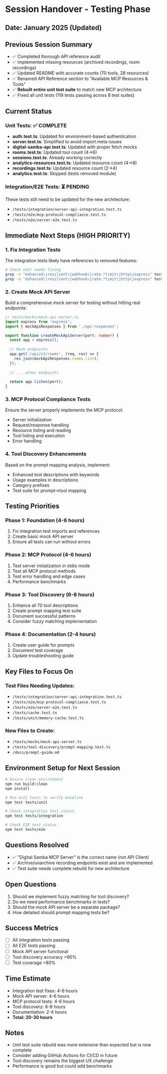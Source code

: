 # Session Handover - Testing Phase

## Date: January 2025 (Updated)

## Previous Session Summary
- ✅ Completed thorough API reference audit
- ✅ Implemented missing resources (archived recordings, room recordings)
- ✅ Updated README with accurate counts (70 tools, 28 resources)
- ✅ Renamed API Reference section to "Available MCP Resources & Tools"
- ✅ **Rebuilt entire unit test suite** to match new MCP architecture
- ✅ Fixed all unit tests (119 tests passing across 8 test suites)

## Current Status

### Unit Tests: ✅ COMPLETE
- **auth.test.ts**: Updated for environment-based authentication
- **server.test.ts**: Simplified to avoid import.meta issues
- **digital-samba-api.test.ts**: Updated with proper fetch mocks
- **rooms.test.ts**: Updated tool count (4→6)
- **sessions.test.ts**: Already working correctly
- **analytics-resources.test.ts**: Updated resource count (4→8)
- **recordings.test.ts**: Updated resource count (2→4)
- **analytics.test.ts**: Skipped (tests removed module)

### Integration/E2E Tests: ⏳ PENDING
These tests still need to be updated for the new architecture:
- `/tests/integration/server-api-integration.test.ts`
- `/tests/e2e/mcp-protocol-compliance.test.ts`
- `/tests/e2e/server-e2e.test.ts`

## Immediate Next Steps (HIGH PRIORITY)

### 1. Fix Integration Tests
The integration tests likely have references to removed features:
```bash
# Check what needs fixing
grep -n "enhanced\|resilient\|webhook\|rate.*limit\|http\|express" tests/integration/*.test.ts
grep -n "enhanced\|resilient\|webhook\|rate.*limit\|http\|express" tests/e2e/*.test.ts
```

### 2. Create Mock API Server
Build a comprehensive mock server for testing without hitting real endpoints:
```typescript
// tests/mocks/mock-api-server.ts
import express from 'express';
import { mockApiResponses } from './api-responses';

export function createMockApiServer(port: number) {
  const app = express();
  
  // Mock endpoints
  app.get('/api/v1/rooms', (req, res) => {
    res.json(mockApiResponses.rooms.list);
  });
  
  // ... other endpoints
  
  return app.listen(port);
}
```

### 3. MCP Protocol Compliance Tests
Ensure the server properly implements the MCP protocol:
- Server initialization
- Request/response handling
- Resource listing and reading
- Tool listing and execution
- Error handling

### 4. Tool Discovery Enhancements
Based on the prompt mapping analysis, implement:
- Enhanced tool descriptions with keywords
- Usage examples in descriptions
- Category prefixes
- Test suite for prompt→tool mapping

## Testing Priorities

### Phase 1: Foundation (4-6 hours)
1. Fix integration test imports and references
2. Create basic mock API server
3. Ensure all tests can run without errors

### Phase 2: MCP Protocol (4-6 hours)
1. Test server initialization in stdio mode
2. Test all MCP protocol methods
3. Test error handling and edge cases
4. Performance benchmarks

### Phase 3: Tool Discovery (6-8 hours)
1. Enhance all 70 tool descriptions
2. Create prompt mapping test suite
3. Document successful patterns
4. Consider fuzzy matching implementation

### Phase 4: Documentation (2-4 hours)
1. Create user guide for prompts
2. Document test coverage
3. Update troubleshooting guide

## Key Files to Focus On

### Test Files Needing Updates:
- `/tests/integration/server-api-integration.test.ts`
- `/tests/e2e/mcp-protocol-compliance.test.ts`
- `/tests/e2e/server-e2e.test.ts`
- `/tests/cache.test.ts`
- `/tests/unit/memory-cache.test.ts`

### New Files to Create:
- `/tests/mocks/mock-api-server.ts`
- `/tests/tool-discovery/prompt-mapping.test.ts`
- `/docs/prompt-guide.md`

## Environment Setup for Next Session

```bash
# Ensure clean environment
npm run build:clean
npm install

# Run unit tests to verify baseline
npm test tests/unit

# Check integration test status
npm test tests/integration

# Check E2E test status
npm test tests/e2e
```

## Questions Resolved
- ✅ "Digital Samba MCP Server" is the correct name (not API Client)
- ✅ Archive/unarchive recording endpoints exist and are implemented
- ✅ Test suite needs complete rebuild for new architecture

## Open Questions
1. Should we implement fuzzy matching for tool discovery?
2. Do we need performance benchmarks in tests?
3. Should the mock API server be a separate package?
4. How detailed should prompt mapping tests be?


## Success Metrics
- [ ] All integration tests passing
- [ ] All E2E tests passing
- [ ] Mock API server functional
- [ ] Tool discovery accuracy >90%
- [ ] Test coverage >80%

## Time Estimate
- Integration test fixes: 4-6 hours
- Mock API server: 4-6 hours
- MCP protocol tests: 4-6 hours
- Tool discovery: 6-8 hours
- Documentation: 2-4 hours
- **Total: 20-30 hours**

## Notes
- Unit test suite rebuild was more extensive than expected but is now complete
- Consider adding GitHub Actions for CI/CD in future
- Tool discovery remains the biggest UX challenge
- Performance is good but could add benchmarks